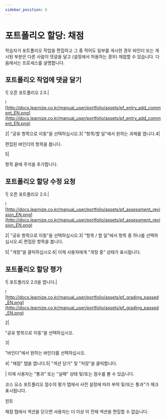 ```yaml
---
sidebar_position: 6
---
```


# 포트폴리오 할당: 채점

학습자가 포트폴리오 작업을 편집하고 그 중 적어도 일부를 게시한 경우 바인더 또는 게시된 부분은 다른 사람이 댓글을 달고 (설정에서 허용하는 경우) 채점할 수 있습니다. 다음에서는 프로세스를 설명합니다.

## 포트폴리오 작업에 댓글 달기

1| 오픈 포트폴리오 2.0.|

![http://docs.learnize.co.kr/manual_user/portfolio/assets/pf_entry_add_comment_EN.png](http://docs.learnize.co.kr/manual_user/portfolio/assets/pf_entry_add_comment_EN.png)

2| "공유 항목으로 이동"을 선택하십시오.3| "항목/할 일"에서 원하는 과제를 엽니다.4|

편집된 바인더의 항목을 봅니다.

5|

항목 끝에 주석을 추가합니다.

## 포트폴리오 할당 수정 요청

1| 오픈 포트폴리오 2.0.|

![http://docs.learnize.co.kr/manual_user/portfolio/assets/pf_assessment_revision_EN.png](http://docs.learnize.co.kr/manual_user/portfolio/assets/pf_assessment_revision_EN.png)

2| "공유 항목으로 이동"을 선택하십시오.3| "항목 / 할 일"에서 항목 중 하나를 선택하십시오.4| 편집된 항목을 봅니다.

5| "개정"을 클릭하십시오.6| 이제 사용자에게 "개정 중" 상태가 표시됩니다.

## 포트폴리오 할당 평가

1| 포트폴리오 2.0을 엽니다.|

![http://docs.learnize.co.kr/manual_user/portfolio/assets/pf_grading_passed_EN.png](http://docs.learnize.co.kr/manual_user/portfolio/assets/pf_grading_passed_EN.png)

2|

"공유 항목으로 이동"을 선택하십시오.

3|

"바인더"에서 원하는 바인더를 선택하십시오.

4| "채점" 탭을 엽니다.5| "섹션 닫기" 및 "저장"을 클릭합니다.

| 이제 사용자는 "통과" 또는 "실패" 상태 및/또는 점수를 볼 수 있습니다.

코스 요소 포트폴리오 점수의 평가 탭에서 사전 설정에 따라 부여 및/또는 통과"가 체크 표시됩니다.

힌트

채점 탭에서 섹션을 닫으면 사용자는 더 이상 이 전체 섹션을 편집할 수 없습니다.